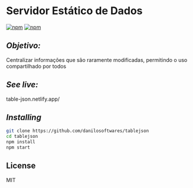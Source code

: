 # Servidor Estático de Dados

[![npm](https://img.shields.io/badge/react-js-green)](https://www.npmjs.com/package/n) [![npm](https://img.shields.io/npm/l/n.svg?style=flat-square)](https://www.npmjs.com/package/n) 

## *Objetivo:*
Centralizar informações que são raramente modificadas, permitindo o uso compartilhado por todos

## *See live:*
table-json.netlify.app/

## *Installing*

```sh
git clone https://github.com/danilosoftwares/tablejson
cd tablejson
npm install
npm start
```

## License

MIT

